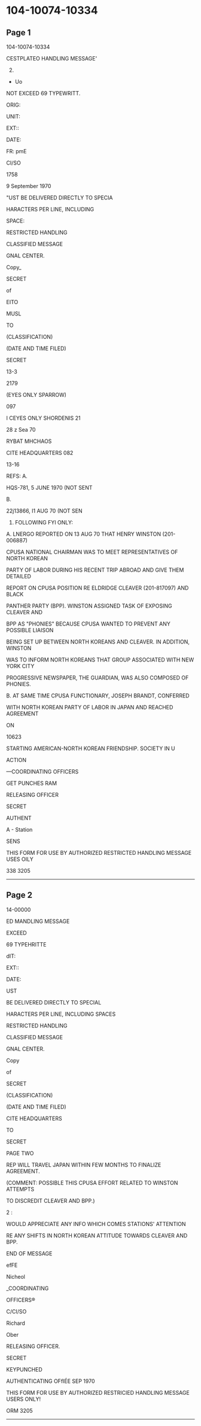 # 104-10074-10334

## Page 1

104-10074-10334

CESTPLATEO HANDLING MESSAGE'

2.

- Uo

NOT EXCEED 69 TYPEWRITT.

ORIG:

UNIT:

EXT::

DATE:

FR: pmE

CI/SO

1758

9 September 1970

"UST BE DELIVERED DIRECTLY TO SPECIA

HARACTERS PER LINE, INCLUDING

SPACE:

RESTRICTED HANDLING

CLASSIFIED MESSAGE

GNAL CENTER.

Copy_

SECRET

of

EITO

MUSL

TO

(CLASSIFICATION)

(DATE AND TIME FILED)

SECRET

13-3

2179

(EYES ONLY SPARROW)

097

I CEYES ONLY SHORDENIS 21

28 z Sea 70

RYBAT MHCHAOS

CITE HEADQUARTERS 082

13-16

REFS: A.

HQS-781, 5 JUNE 1970 (NOT SENT

B.

22j13866, I1 AUG 70 (NOT SEN

1. FOLLOWING FYI ONLY:

A. LNERGO REPORTED ON 13 AUG 70 THAT HENRY WINSTON (201-006887)

CPUSA NATIONAL CHAIRMAN WAS TO MEET REPRESENTATIVES OF NORTH KOREAN

PARTY OF LABOR DURING HIS RECENT TRIP ABROAD AND GIVE THEM DETAILED

REPORT ON CPUSA POSITION RE ELDRIDGE CLEAVER (201-817097) AND BLACK

PANTHER PARTY (BPP). WINSTON ASSIGNED TASK OF EXPOSING CLEAVER AND

BPP AS "PHONIES" BECAUSE CPUSA WANTED TO PREVENT ANY POSSIBLE LIAISON

BEING SET UP BETWEEN NORTH KOREANS AND CLEAVER. IN ADDITION, WINSTON

WAS TO INFORM NORTH KOREANS THAT GROUP ASSOCIATED WITH NEW YORK CITY

PROGRESSIVE NEWSPAPER, THE GUARDIAN, WAS ALSO COMPOSED OF PHONIES.

B. AT SAME TIME CPUSA FUNCTIONARY, JOSEPH BRANDT, CONFERRED

WITH NORTH KOREAN PARTY OF LABOR IN JAPAN AND REACHED AGREEMENT

ON

10623

STARTING AMERICAN-NORTH KOREAN FRIENDSHIP. SOCIETY IN U

ACTION

—COORDINATING OFFICERS

GET PUNCHES RAM

RELEASING OFFICER

SECRET

AUTHENT

A - Station

SENS

THIS FORM FOR USE BY AUTHORIZED RESTRICTED HANDLING MESSAGE USES OILY

338 3205

---

## Page 2

14-00000

ED MANDLING MESSAGE

EXCEED

69 TYPEHRITTE

dIT:

EXT::

DATE:

UST

BE DELIVERED DIRECTLY TO SPECIAL

HARACTERS PER LINE, INCLUDING SPACES

RESTRICTED HANDLING

CLASSIFIED MESSAGE

GNAL CENTER.

Copy

of

SECRET

(CLASSIFICATION)

(DATE AND TIME FILED)

CITE HEADQUARTERS

TO

SECRET

PAGE TWO

REP WILL TRAVEL JAPAN WITHIN FEW MONTHS TO FINALIZE AGREEMENT.

(COMMENT: POSSIBLE THIS CPUSA EFFORT RELATED TO WINSTON ATTEMPTS

TO DISCREDIT CLEAVER AND BPP.)

2 :

WOULD APPRECIATE ANY INFO WHICH COMES STATIONS' ATTENTION

RE ANY SHIFTS IN NORTH KOREAN ATTITUDE TOWARDS CLEAVER AND BPP.

END OF MESSAGE

efFE

Nicheol

_COORDINATING

OFFICERS®

C/CI/SO

Richard

Ober

RELEASING OFFICER.

SECRET

KEYPUNCHED

AUTHENTICATING OFfIÉE SEP 1970

THIS FORM FOR USE BY AUTHORIZED RESTRICIED HANDLING MESSAGE USERS ONLY!

ORM 3205

---

